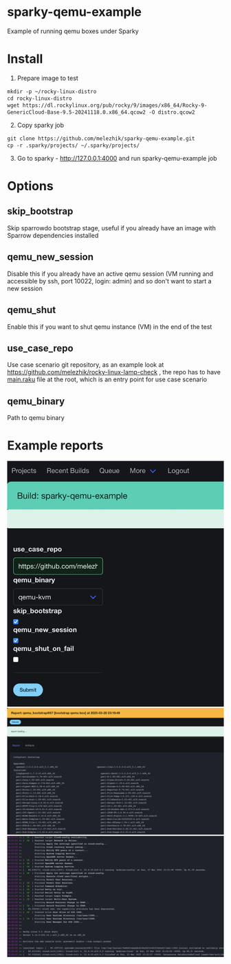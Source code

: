 # sparky-qemu-example

Example of running qemu boxes under Sparky

# Install

1. Prepare image to test

```
mkdir -p ~/rocky-linux-distro
cd rocky-linux-distro 
wget https://dl.rockylinux.org/pub/rocky/9/images/x86_64/Rocky-9-GenericCloud-Base-9.5-20241118.0.x86_64.qcow2 -O distro.qcow2
```

2. Copy sparky job

```
git clone https://github.com/melezhik/sparky-qemu-example.git 
cp -r .sparky/projects/ ~/.sparky/projects/
```

3. Go to sparky - http://127.0.0.1:4000 and run sparky-qemu-example job


# Options

## skip_bootstrap

Skip sparrowdo bootstrap stage, useful if you already have an image with
Sparrow dependencies installed

## qemu_new_session

Disable this if you already have an active qemu session (VM running and accessible
by ssh, port 10022, login: admin) and so don't want to start a new session

## qemu_shut

Enable this if you want to shut qemu instance (VM) in the end of the test

## use_case_repo

Use case scenario git repository, as an example look at https://github.com/melezhik/rocky-linux-lamp-check , the repo has to have [main.raku](https://github.com/melezhik/rocky-linux-lamp-check/blob/main/main.raku) file at the root, which
is an entry point for use case scenario

## qemu_binary

Path to qemu binary 

# Example reports

![rocky1](images/main-menu.jpeg)
![rocky2](images/rocky.jpeg)
![rocky3](images/rocky3.jpeg)
